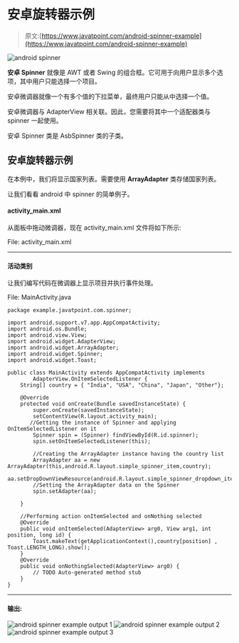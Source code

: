 # 安卓旋转器示例

> 原文:[https://www.javatpoint.com/android-spinner-example](https://www.javatpoint.com/android-spinner-example)

![android spinner](../Images/2f2f7f8b11e0dffa52c26b34991eec49.png)

**安卓 Spinner** 就像是 AWT 或者 Swing 的组合框。它可用于向用户显示多个选项，其中用户只能选择一个项目。

安卓微调器就像一个有多个值的下拉菜单，最终用户只能从中选择一个值。

安卓微调器与 AdapterView 相关联。因此，您需要将其中一个适配器类与 spinner 一起使用。

安卓 Spinner 类是 AsbSpinner 类的子类。

## 安卓旋转器示例

在本例中，我们将显示国家列表。需要使用 **ArrayAdapter** 类存储国家列表。

让我们看看 android 中 spinner 的简单例子。

#### activity_main.xml

从面板中拖动微调器，现在 activity_main.xml 文件将如下所示:

File: activity_main.xml

* * *

#### 活动类别

让我们编写代码在微调器上显示项目并执行事件处理。

File: MainActivity.java

```
package example.javatpoint.com.spinner;

import android.support.v7.app.AppCompatActivity;
import android.os.Bundle;
import android.view.View;
import android.widget.AdapterView;
import android.widget.ArrayAdapter;
import android.widget.Spinner;
import android.widget.Toast;

public class MainActivity extends AppCompatActivity implements
        AdapterView.OnItemSelectedListener {
    String[] country = { "India", "USA", "China", "Japan", "Other"};

    @Override
    protected void onCreate(Bundle savedInstanceState) {
        super.onCreate(savedInstanceState);
        setContentView(R.layout.activity_main);
       //Getting the instance of Spinner and applying OnItemSelectedListener on it
        Spinner spin = (Spinner) findViewById(R.id.spinner);
        spin.setOnItemSelectedListener(this);

        //Creating the ArrayAdapter instance having the country list
        ArrayAdapter aa = new ArrayAdapter(this,android.R.layout.simple_spinner_item,country);
        aa.setDropDownViewResource(android.R.layout.simple_spinner_dropdown_item);
        //Setting the ArrayAdapter data on the Spinner
        spin.setAdapter(aa);

    }

    //Performing action onItemSelected and onNothing selected
    @Override
    public void onItemSelected(AdapterView> arg0, View arg1, int position, long id) {
        Toast.makeText(getApplicationContext(),country[position] , Toast.LENGTH_LONG).show();
    }
    @Override
    public void onNothingSelected(AdapterView> arg0) {
        // TODO Auto-generated method stub
    }
}

```

* * *

#### 输出:

![android spinner example output 1](../Images/d8bc4e70e6ffe0991c70f95d483ae60d.png) ![android spinner example output 2](../Images/ba65276966ab1cf381d6b12edbb7a6cc.png) ![android spinner example output 3](../Images/c2fa87a503cec81f2b36d68c9aa63915.png)